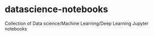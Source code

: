 # datascience-notebooks
Collection of Data science/Machine Learning/Deep Learning Jupyter notebooks

